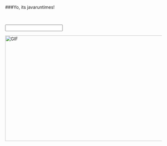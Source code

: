 ###Yo, its javaruntimes!

<br />
<br />

<input type="password" id="pass" name="password">

 [<img align="right" height="340px" width= "510px" alt="GIF" src="https://i.imgur.com/Wo5AJnU.gif" />](https://www.reddit.com/u/AmritOnTop/)
 ##
